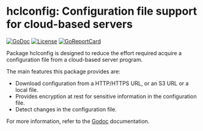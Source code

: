 # hclconfig:  Configuration file support for cloud-based servers
[![GoDoc](https://godoc.org/github.com/jjeffery/hclconfig?status.svg)](https://godoc.org/github.com/jjeffery/hclconfig)
[![License](http://img.shields.io/badge/license-MIT-green.svg?style=flat)](https://raw.githubusercontent.com/jjeffery/hclconfig/master/LICENSE.md)
[![GoReportCard](https://goreportcard.com/badge/github.com/jjeffery/hclconfig)](https://goreportcard.com/report/github.com/jjeffery/hclconfig)

Package hclconfig is designed to reduce the effort required acquire a 
configuration file from a cloud-based server program.

The main features this package provides are:

* Download configuration from a HTTP/HTTPS URL, or an S3 URL or a local file.
* Provides encryption at rest for sensitive information in the configuration file.
* Detect changes in the configuration file.

For more information, refer to the [Godoc](https://godoc.org/github.com/jjeffery/hclconfig) documentation.
